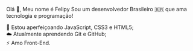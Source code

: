 Olá 👋, Meu nome é Felipy
Sou um desenvolvedor Brasileiro 🇧🇷 que ama tecnologia e programação!

🌱 Estou aperfeiçoando JavaScript, CSS3 e HTML5;                               
☁️ Atualmente aprendendo Git e GitHub;                                    
⚡ Amo Front-End.



